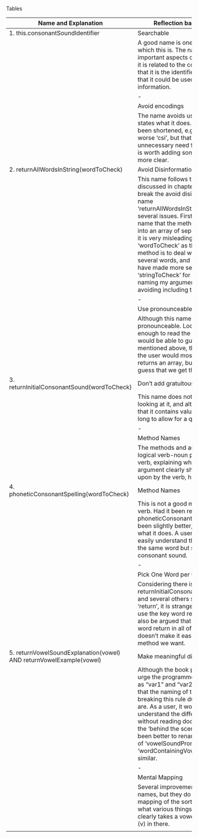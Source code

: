 Tables

| Name and Explanation           | Reflection based on Clean Code      |
|--------------------------------|--------------------------------|
| 1. this.consonantSoundIdentifier  | Searchable                     |
|                                | A good name is one that is searchable, which this is. The name contains the most important aspects of what it is, it shows that it is related to the consonants, and it shows that it is the identifier, allowing us to assume that it could be used to find more information. |
|                              | -                        |
|                                | Avoid encodings                |
|  | The name avoids using encodings, it clearly states what it does. This name could have been shortened, e.g. consSoundId, or even worse ‘csi’, but that would have added an unnecessary need for decoding the name. It is worth adding some extra letters to make it more clear. |
| 2. returnAllWordsInString(wordToCheck)  | Avoid Disinformation + Verbs & Keywords                     |
|                                | This name follows the verb/noun pairing rule discussed in chapter three, but it does partly break the avoid disinformation rule. The name ‘returnAllWordsInString(wordToCheck)’ has several issues. Firstly, it is not clear from the name that the method transforms a string into an array of separated words. Secondly, it is very misleading to name the argument ‘wordToCheck’ as the purpose of the method is to deal with strings containing several words, and not just one. It would have made more sense to name it ‘stringToCheck’ for example, but when naming my argument, I was too focused on avoiding including types in my names. |
|                              | -                        |
|                                | Use pronounceable names                |
|  | Although this name isn’t ideal, it is indeed pronounceable. Looking at it, it is easy enough to read the name as it is, and people would be able to guess what it does. As mentioned above, the name isn’t great and the user would most likely not guess that it returns an array, but it would be able to guess that we get the words from a string.  |
| 3. returnInitialConsonantSound(wordToCheck)  | Don’t add gratuitous text                     |
|                                | This name does not read easily when looking at it, and although it can be argued that it contains valuable information, it is too long to allow for a quick read of it. |
|                              | -                        |
|                                | Method Names               |
|  | The methods and arguments should come in logical verb-noun pairs. The method is a verb, explaining what is being done, and the argument clearly shows that it is being acted upon by the verb, hence following the rule. |
| 4. phoneticConsonantSpelling(wordToCheck)  | Method Names      |
|                                | This is not a good method name as it is not a verb. Had it been renamed phoneticConsonantSpeller(), it would have been slightly better, but it is still a bit unclear what it does. A user would not be able to easily understand that this method returns the same word but spelled with the phonetic consonant sound. |
|                              | -                        |
|                                | Pick One Word per Concept            |
|  | Considering there is a method called returnInitialConsonantSound(wordToCheck), and several others starting with the word ‘return’, it is strange that this one does not use the key word return. However, it can also be argued that it is not ideal to use the word return in all of the methods, as it doesn’t make it easier to find the specific method we want.   |
| 5. returnVowelSoundExplanation(vowel) AND returnVowelExample(vowel)  | Make meaningful distinctions     |
|                                | Although the book provides examples that urge the programmer to not use words such as “var1” and “var2”, I am still going to say that the naming of these methods are breaking this rule due to how similar they are. As a user, it would be difficult to understand the difference between them without reading documentation or going to the ‘behind the scenes’ code. It would have been better to rename them along the lines of ‘vowelSoundPronunciation’ and ‘wordContainingVowelSound’, or something similar. |
|                              | -                        |
|                                | Mental Mapping     |
|  | Several improvements can be made to these names, but they do not require mental mapping of the sort where we have to guess what various things represent. The name clearly takes a vowel, rather than just putting (v) in there.  |
||